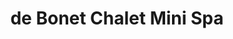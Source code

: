---
title: "de Bonet Chalet Mini Spa"
url: /colorado-springs/de-bonet-chalet-mini-spa/
shop: Kosmetik
---